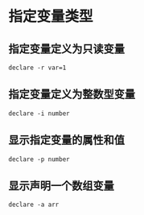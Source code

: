 # 指定变量类型

## 指定变量定义为只读变量
 `declare -r var=1`

## 指定变量定义为整数型变量
 `declare -i number`

## 显示指定变量的属性和值
 `declare -p number`

## 显示声明一个数组变量
 `declare -a arr`
